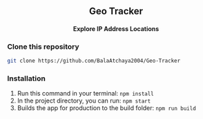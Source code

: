 
<div align="center">
  <h2 align = "center">Geo Tracker</h2>
  <h4 align = "center">Explore IP Address Locations</h4>

 
</div>



### Clone this repository
```bash
git clone https://github.com/BalaAtchaya2004/Geo-Tracker
```

### Installation
 1. Run this command in your terminal: ```npm install```
 2. In the project directory, you can run: ``` npm start ```
 3. Builds the app for production to the build folder: ```npm run build```
